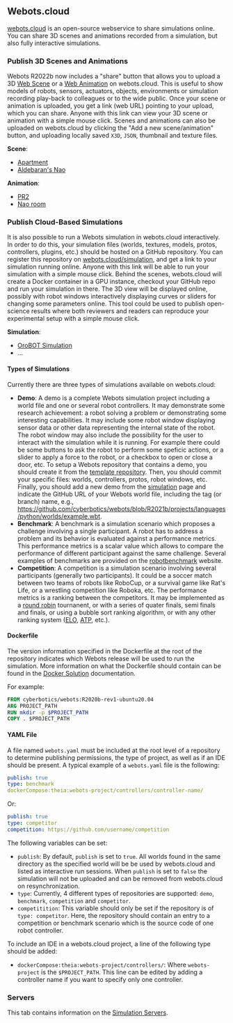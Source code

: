 ## Webots.cloud

[webots.cloud](https://webots.cloud) is an open-source webservice to share simulations online.
You can share 3D scenes and animations recorded from a simulation, but also fully interactive simulations.

### Publish 3D Scenes and Animations

Webots R2022b now includes a "share" button that allows you to upload a 3D [Web Scene](web-scene.md) or a [Web Animation](web-animation.md) on webots.cloud.
This is useful to show models of robots, sensors, actuators, objects, environments or simulation recording play-back to colleagues or to the wide public.
Once your scene or animation is uploaded, you get a link (web URL) pointing to your upload, which you can share.
Anyone with this link can view your 3D scene or animation with a simple mouse click.
Scenes and animations can also be uploaded on webots.cloud by clicking the "Add a new scene/animation" button, and uploading locally saved `X3D`, `JSON`, thumbnail and texture files.

**Scene**:
- [Apartment](https://webots.cloud/SchkH69)
- [Aldebaran's Nao](https://webots.cloud/Scvuzo1)

**Animation**:
- [PR2](https://webots.cloud/AcpeTj6)
- [Nao room](https://webots.cloud/AcTNYs0)

### Publish Cloud-Based Simulations

It is also possible to run a Webots simulation in webots.cloud interactively.
In order to do this, your simulation files (worlds, textures, models, protos, controllers, plugins, etc.) should be hosted on a GitHub repository.
You can register this repository on [webots.cloud/simulation](https://webots.cloud/simulation), and get a link to your simulation running online.
Anyone with this link will be able to run your simulation with a simple mouse click.
Behind the scenes, webots.cloud will create a Docker container in a GPU instance, checkout your GitHub repo and run your simulation in there.
The 3D view will be displayed online, possibly with robot windows interactively displaying curves or sliders for changing some parameters online.
This tool could be used to publish open-science results where both reviewers and readers can reproduce your experimental setup with a simple mouse click.

**Simulation**:

- [OroBOT Simulation](https://webots.cloud/run?version=R2022b&url=https://github.com/ThomasOliverKimble/orobot/blob/main/worlds/OroBOT.wbt)
- ...

#### Types of Simulations
Currently there are three types of simulations available on webots.cloud:
* **Demo**: A demo is a complete Webots simulation project including a world file and one or several robot controllers. It may demonstrate some research achievement: a robot solving a problem or demonstrating some interesting capabilities. It may include some robot window displaying sensor data or other data representing the internal state of the robot. The robot window may also include the possibility for the user to interact with the simulation while it is running. For example there could be some buttons to ask the robot to perform some speficic actions, or a slider to apply a force to the robot, or a checkbox to open or close a door, etc. To setup a Webots repository that contains a demo, you should create it from the [template repository](https://github.com/cyberbotics/webots-demo-template). Then, you should commit your specific files: worlds, controllers, protos, robot windows, etc. Finally, you should add a new demo from the [simulation](https://webots.cloud/simulation) page and indicate the GitHub URL of your Webots world file, including the tag (or branch) name, e.g., https://github.com/cyberbotics/webots/blob/R2021b/projects/languages/python/worlds/example.wbt.
* **Benchmark**: A benchmark is a simulation scenario which proposes a challenge involving a single participant. A robot has to address a problem and its behavior is evaluated against a performance metrics. This performance metrics is a scalar value which allows to compare the performance of different participant against the same challenge. Several examples of benchmarks are provided on the [robotbenchmark](https://robotbenchmark.net) website.
* **Competition**: A competition is a simulation scenario involving several participants (generally two participants).
It could be a soccer match between two teams of robots like RoboCup, or a survival game like Rat's Life, or a wrestling competition like Roboka, etc.
The performance metrics is a ranking between the competitors.
It may be implemented as a [round robin](https://en.wikipedia.org/wiki/Round-robin_tournament) tournanent, or with a series of quater finals, semi finals and finals, or using a bubble sort ranking algorithm, or with any other ranking system ([ELO](https://en.wikipedia.org/wiki/Elo_rating_system), [ATP](https://en.wikipedia.org/wiki/ATP_Rankings), etc.).


#### Dockerfile

The version information specified in the Dockerfile at the root of the repository indicates which Webots release will be used to run the simulation. More information on what the Dockerfile should contain can be found in the [Docker Solution](setup-a-webots-project-repository.md#docker-solution) documentation.

For example:
```Dockerfile
FROM cyberbotics/webots:R2020b-rev1-ubuntu20.04
ARG PROJECT_PATH
RUN mkdir -p $PROJECT_PATH
COPY . $PROJECT_PATH
```

#### YAML File

A file named `webots.yaml` must be included at the root level of a repository to determine publishing permissions, the type of project, as well as if an IDE should be present. A typical example of a `webots.yaml` file is the following:
```yaml
publish: true
type: benchmark
dockerCompose:theia:webots-project/controllers/controller-name/
```

Or:
```yaml
publish: true
type: competitor
competition: https://github.com/username/competition
```

The following variables can be set:
* `publish`: By default, `publish` is set to `true`. All worlds found in the same directory as the specified world will be be used by webots.cloud and listed as interactive run sessions. When `publish` is set to `false` the simulation will not be uploaded and can be removed from webots.cloud on resynchronization.
* `type`: Currently, 4 different types of repositories are supported: `demo`, `benchmark`, `competition` and `competitor`.
* `competitition`: This variable should only be set if the repository is of `type: competitor`. Here, the repository should contain an entry to a competition or benchmark scenario which is the source code of one robot controller.

To include an IDE in a webots.cloud project, a line of the following type should be added:
* `dockerCompose:theia:webots-project/controllers/`: Where `webots-project` is the `$PROJECT_PATH`. This line can be edited by adding a controller name if you want to specify only one controller.


### Servers

This tab contains information on the [Simulation Servers](simulation-server.md).
